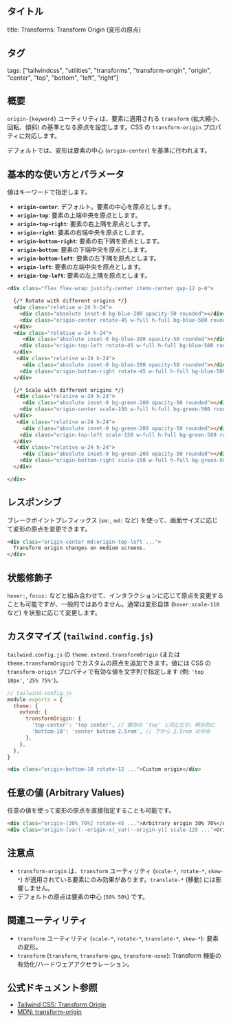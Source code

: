 ## タイトル
title: Transforms: Transform Origin (変形の原点)

## タグ
tags: ["tailwindcss", "utilities", "transforms", "transform-origin", "origin", "center", "top", "bottom", "left", "right"]

## 概要
`origin-{keyword}` ユーティリティは、要素に適用される `transform` (拡大縮小、回転、傾斜) の基準となる原点を設定します。CSS の `transform-origin` プロパティに対応します。

デフォルトでは、変形は要素の中心 (`origin-center`) を基準に行われます。

## 基本的な使い方とパラメータ

値はキーワードで指定します。

*   **`origin-center`**: デフォルト。要素の中心を原点とします。
*   **`origin-top`**: 要素の上端中央を原点とします。
*   **`origin-top-right`**: 要素の右上隅を原点とします。
*   **`origin-right`**: 要素の右端中央を原点とします。
*   **`origin-bottom-right`**: 要素の右下隅を原点とします。
*   **`origin-bottom`**: 要素の下端中央を原点とします。
*   **`origin-bottom-left`**: 要素の左下隅を原点とします。
*   **`origin-left`**: 要素の左端中央を原点とします。
*   **`origin-top-left`**: 要素の左上隅を原点とします。

```html
<div class="flex flex-wrap justify-center items-center gap-12 p-8">

  {/* Rotate with different origins */}
  <div class="relative w-24 h-24">
    <div class="absolute inset-0 bg-blue-200 opacity-50 rounded"></div>
    <div class="origin-center rotate-45 w-full h-full bg-blue-500 rounded text-white flex items-center justify-center text-xs">center (default)</div>
  </div>
  <div class="relative w-24 h-24">
     <div class="absolute inset-0 bg-blue-200 opacity-50 rounded"></div>
    <div class="origin-top-left rotate-45 w-full h-full bg-blue-500 rounded text-white flex items-center justify-center text-xs">top-left</div>
  </div>
   <div class="relative w-24 h-24">
     <div class="absolute inset-0 bg-blue-200 opacity-50 rounded"></div>
    <div class="origin-bottom-right rotate-45 w-full h-full bg-blue-500 rounded text-white flex items-center justify-center text-xs">bottom-right</div>
  </div>

  {/* Scale with different origins */}
   <div class="relative w-24 h-24">
     <div class="absolute inset-0 bg-green-200 opacity-50 rounded"></div>
    <div class="origin-center scale-150 w-full h-full bg-green-500 rounded text-white flex items-center justify-center text-xs">center (default)</div>
  </div>
   <div class="relative w-24 h-24">
     <div class="absolute inset-0 bg-green-200 opacity-50 rounded"></div>
    <div class="origin-top-left scale-150 w-full h-full bg-green-500 rounded text-white flex items-center justify-center text-xs">top-left</div>
  </div>
   <div class="relative w-24 h-24">
     <div class="absolute inset-0 bg-green-200 opacity-50 rounded"></div>
    <div class="origin-bottom-right scale-150 w-full h-full bg-green-500 rounded text-white flex items-center justify-center text-xs">bottom-right</div>
  </div>

</div>
```

## レスポンシブ

ブレークポイントプレフィックス (`sm:`, `md:` など) を使って、画面サイズに応じて変形の原点を変更できます。

```html
<div class="origin-center md:origin-top-left ...">
  Transform origin changes on medium screens.
</div>
```

## 状態修飾子

`hover:`, `focus:` などと組み合わせて、インタラクションに応じて原点を変更することも可能ですが、一般的ではありません。通常は変形自体 (`hover:scale-110` など) を状態に応じて変更します。

## カスタマイズ (`tailwind.config.js`)

`tailwind.config.js` の `theme.extend.transformOrigin` (または `theme.transformOrigin`) でカスタムの原点を追加できます。値には CSS の `transform-origin` プロパティで有効な値を文字列で指定します (例: `'top 10px'`, `'25% 75%'`)。

```javascript
// tailwind.config.js
module.exports = {
  theme: {
    extend: {
      transformOrigin: {
        'top-center': 'top center', // 既存の 'top' と同じだが、明示的に
        'bottom-10': 'center bottom 2.5rem', // 下から 2.5rem の中央
      },
    },
  },
}
```

```html
<div class="origin-bottom-10 rotate-12 ...">Custom origin</div>
```

## 任意の値 (Arbitrary Values)

任意の値を使って変形の原点を直接指定することも可能です。

```html
<div class="origin-[30%_70%] rotate-45 ...">Arbitrary origin 30% 70%</div>
<div class="origin-[var(--origin-x)_var(--origin-y)] scale-125 ...">Origin from CSS variables</div>
```

## 注意点

*   `transform-origin` は、`transform` ユーティリティ (`scale-*`, `rotate-*`, `skew-*`) が適用されている要素にのみ効果があります。`translate-*` (移動) には影響しません。
*   デフォルトの原点は要素の中心 (`50% 50%`) です。

## 関連ユーティリティ

*   `transform` ユーティリティ (`scale-*`, `rotate-*`, `translate-*`, `skew-*`): 要素の変形。
*   `transform` (`transform`, `transform-gpu`, `transform-none`): Transform 機能の有効化/ハードウェアアクセラレーション。

## 公式ドキュメント参照
*   [Tailwind CSS: Transform Origin](https://tailwindcss.com/docs/transform-origin)
*   [MDN: transform-origin](https://developer.mozilla.org/en-US/docs/Web/CSS/transform-origin)